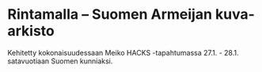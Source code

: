 # Rintamalla – Suomen Armeijan kuva-arkisto

Kehitetty kokonaisuudessaan Meiko HACKS -tapahtumassa 27.1. - 28.1. satavuotiaan Suomen kunniaksi.
